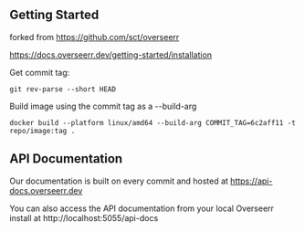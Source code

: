 ## Getting Started

forked from https://github.com/sct/overseerr

https://docs.overseerr.dev/getting-started/installation

Get commit tag:
```
git rev-parse --short HEAD
```
Build image using the commit tag as a --build-arg
```
docker build --platform linux/amd64 --build-arg COMMIT_TAG=6c2aff11 -t repo/image:tag .
```

## API Documentation

Our documentation is built on every commit and hosted at https://api-docs.overseerr.dev

You can also access the API documentation from your local Overseerr install at http://localhost:5055/api-docs
